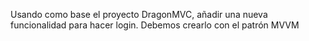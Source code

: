 Usando como base el proyecto DragonMVC, añadir una nueva funcionalidad para hacer login.
Debemos crearlo con el patrón MVVM
